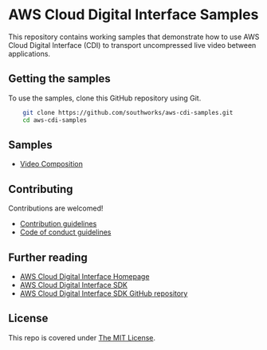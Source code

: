 # AWS Cloud Digital Interface Samples
This repository contains working samples that demonstrate how to use AWS Cloud Digital Interface (CDI) to transport uncompressed live video between applications.

## Getting the samples
To use the samples, clone this GitHub repository using Git.

```bash
    git clone https://github.com/southworks/aws-cdi-samples.git
    cd aws-cdi-samples
```

## Samples
- [Video Composition](samples/video-composition)

## Contributing
Contributions are welcomed!

- [Contribution guidelines](CONTRIBUTING.md)
- [Code of conduct guidelines](CODE_OF_CONDUCT.md)

## Further reading
- [AWS Cloud Digital Interface Homepage](https://aws.amazon.com/media-services/resources/cdi/)
- [AWS Cloud Digital Interface SDK](https://docs.aws.amazon.com/CDI-SDK/latest/ug/index.html)
- [AWS Cloud Digital Interface SDK GitHub repository](https://github.com/aws/aws-cdi-sdk)

## License
This repo is covered under [The MIT License](LICENSE).
